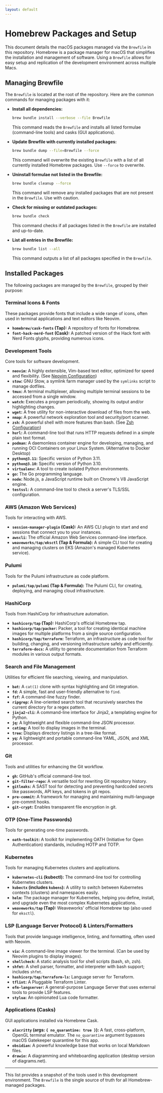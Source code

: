 ```yaml
---
layout: default
---
```


# Homebrew Packages and Setup

This document details the macOS packages managed via the `Brewfile` in this repository. Homebrew is a package manager for macOS that simplifies the installation and management of software. Using a `Brewfile` allows for easy setup and replication of the development environment across multiple Macs.

## Managing Brewfile

The `Brewfile` is located at the root of the repository. Here are the common commands for managing packages with it:

*   **Install all dependencies:**
    ```bash
    brew bundle install --verbose --file Brewfile
    ```
    This command reads the `Brewfile` and installs all listed formulae (command-line tools) and casks (GUI applications).

*   **Update Brewfile with currently installed packages:**
    ```bash
    brew bundle dump --file=Brewfile --force
    ```
    This command will overwrite the existing `Brewfile` with a list of all currently installed Homebrew packages. Use `--force` to overwrite.

*   **Uninstall formulae not listed in the Brewfile:**
    ```bash
    brew bundle cleanup --force
    ```
    This command will remove any installed packages that are not present in the `Brewfile`. Use with caution.

*   **Check for missing or outdated packages:**
    ```bash
    brew bundle check
    ```
    This command checks if all packages listed in the `Brewfile` are installed and up-to-date.

*   **List all entries in the Brewfile:**
    ```bash
    brew bundle list --all
    ```
    This command outputs a list of all packages specified in the `Brewfile`.

## Installed Packages

The following packages are managed by the `Brewfile`, grouped by their purpose:

### Terminal Icons & Fonts
These packages provide fonts that include a wide range of icons, often used in terminal applications and text editors like Neovim.
*   **`homebrew/cask-fonts` (Tap):** A repository of fonts for Homebrew.
*   **`font-hack-nerd-font` (Cask):** A patched version of the Hack font with Nerd Fonts glyphs, providing numerous icons.

### Development Tools
Core tools for software development.
*   **`neovim`:** A highly extensible, Vim-based text editor, optimized for speed and flexibility. (See [Neovim Configuration](./neovim.md))
*   **`stow`:** GNU Stow, a symlink farm manager used by the `symlinks` script to manage dotfiles.
*   **`tmux`:** A terminal multiplexer, allowing multiple terminal sessions to be accessed from a single window.
*   **`watch`:** Executes a program periodically, showing its output and/or highlighting changes.
*   **`wget`:** A free utility for non-interactive download of files from the web.
*   **`nmap`:** A powerful network exploration tool and security/port scanner.
*   **`zsh`:** A powerful shell with more features than bash. (See [Zsh Configuration](./dotfiles.md#zsh-mainzsh))
*   **`hurl`:** A command-line tool that runs HTTP requests defined in a simple plain text format.
*   **`podman`:** A daemonless container engine for developing, managing, and running OCI Containers on your Linux System. (Alternative to Docker Desktop)
*   **`python@3.11`:** Specific version of Python 3.11.
*   **`python@3.10`:** Specific version of Python 3.10.
*   **`virtualenv`:** A tool to create isolated Python environments.
*   **`go`:** The Go programming language.
*   **`node`:** Node.js, a JavaScript runtime built on Chrome's V8 JavaScript engine.
*   **`testssl`:** A command-line tool to check a server's TLS/SSL configuration.

### AWS (Amazon Web Services)
Tools for interacting with AWS.
*   **`session-manager-plugin` (Cask):** An AWS CLI plugin to start and end sessions that connect you to your instances.
*   **`awscli`:** The official Amazon Web Services command-line interface.
*   **`weaveworks/tap/eksctl` (Tap & Formula):** A simple CLI tool for creating and managing clusters on EKS (Amazon's managed Kubernetes service).

### Pulumi
Tools for the Pulumi infrastructure as code platform.
*   **`pulumi/tap/pulumi` (Tap & Formula):** The Pulumi CLI, for creating, deploying, and managing cloud infrastructure.

### HashiCorp
Tools from HashiCorp for infrastructure automation.
*   **`hashicorp/tap` (Tap):** HashiCorp's official Homebrew tap.
*   **`hashicorp/tap/packer`:** Packer, a tool for creating identical machine images for multiple platforms from a single source configuration.
*   **`hashicorp/tap/terraform`:** Terraform, an infrastructure as code tool for building, changing, and versioning infrastructure safely and efficiently.
*   **`terraform-docs`:** A utility to generate documentation from Terraform modules in various output formats.

### Search and File Management
Utilities for efficient file searching, viewing, and manipulation.
*   **`bat`:** A `cat(1)` clone with syntax highlighting and Git integration.
*   **`fd`:** A simple, fast and user-friendly alternative to `find`.
*   **`fzf`:** A command-line fuzzy finder.
*   **`ripgrep`:** A line-oriented search tool that recursively searches the current directory for a regex pattern.
*   **`jinja2-cli`:** A command-line interface for Jinja2, a templating engine for Python.
*   **`jq`:** A lightweight and flexible command-line JSON processor.
*   **`catimg`:** A tool to display images in the terminal.
*   **`tree`:** Displays directory listings in a tree-like format.
*   **`yq`:** A lightweight and portable command-line YAML, JSON, and XML processor.

### Git
Tools and utilities for enhancing the Git workflow.
*   **`gh`:** GitHub's official command-line tool.
*   **`git-filter-repo`:** A versatile tool for rewriting Git repository history.
*   **`gitleaks`:** A SAST tool for detecting and preventing hardcoded secrets like passwords, API keys, and tokens in git repos.
*   **`pre-commit`:** A framework for managing and maintaining multi-language pre-commit hooks.
*   **`git-crypt`:** Enables transparent file encryption in git.

### OTP (One-Time Passwords)
Tools for generating one-time passwords.
*   **`oath-toolkit`:** A toolkit for implementing OATH (Initiative for Open Authentication) standards, including HOTP and TOTP.

### Kubernetes
Tools for managing Kubernetes clusters and applications.
*   **`kubernetes-cli` (kubectl):** The command-line tool for controlling Kubernetes clusters.
*   **`kubectx` (includes `kubens`):** A utility to switch between Kubernetes contexts (clusters) and namespaces easily.
*   **`helm`:** The package manager for Kubernetes, helping you define, install, and upgrade even the most complex Kubernetes applications.
*   **`weaveworks/tap` (Tap):** Weaveworks' official Homebrew tap (also used for `eksctl`).

### LSP (Language Server Protocol) & Linters/Formatters
Tools that provide language intelligence, linting, and formatting, often used with Neovim.
*   **`viu`:** A command-line image viewer for the terminal. (Can be used by Neovim plugins to display images).
*   **`shellcheck`:** A static analysis tool for shell scripts (bash, sh, zsh).
*   **`shfmt`:** A shell parser, formatter, and interpreter with bash support; includes `shfmt`.
*   **`hashicorp/tap/terraform-ls`:** Language server for Terraform.
*   **`tflint`:** A Pluggable Terraform Linter.
*   **`efm-langserver`:** A general-purpose Language Server that uses external tools to provide LSP features.
*   **`stylua`:** An opinionated Lua code formatter.

### Applications (Casks)
GUI applications installed via Homebrew Cask.
*   **`alacritty` (args: `{ no_quarantine: true }`):** A fast, cross-platform, OpenGL terminal emulator. The `no_quarantine` argument bypasses macOS Gatekeeper quarantine for this app.
*   **`obsidian`:** A powerful knowledge base that works on local Markdown files.
*   **`drawio`:** A diagramming and whiteboarding application (desktop version of diagrams.net).

---
This list provides a snapshot of the tools used in this development environment. The `Brewfile` is the single source of truth for all Homebrew-managed packages.
